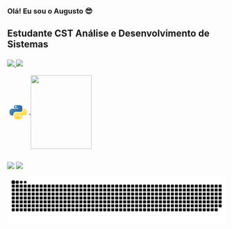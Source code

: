 ###  Olá! Eu sou o Augusto 😎

##  Estudante CST Análise e Desenvolvimento de Sistemas
###
<div>
 
 <div>
  <a href="https://github.com/augustopires17">
  <img height="180em" src="https://github-readme-stats.vercel.app/api?username=augustopires17&show_icons=true&theme=dracula&include_all_commits=true&count_private=true"/>
  <img height="180em" src="https://github-readme-stats.vercel.app/api/top-langs/?username=augustopires17&layout=compact&langs_count=7&theme=dracula"/>
 <div style="display: inline_block"><br>
  <img align="center" alt="Augusto-Python" height="40" width="50" src="https://raw.githubusercontent.com/devicons/devicon/master/icons/python/python-original.svg">
 
  
  <img align="center" width="140" height="170" src="https://c.tenor.com/OxE-OUvzdocAAAAC/smile-naruto.gif">
  
</div>
  
  ##
  
  <div> 
  <a href = "augustopires120@gmail.com"><img src="https://img.shields.io/badge/-Gmail-%23333?style=for-the-badge&logo=gmail&logoColor=red" target="_blank"></a>
  <a href="https://www.linkedin.com/in/augusto-pires-21bbb9212" target="_blank"><img src="https://img.shields.io/badge/-LinkedIn-%230077B5?style=for-the-badge&logo=linkedin&logoColor=white" target="_blank"></a> 
 
   ![Snake animation](https://github.com/ellen2121/ellen2121/blob/output/github-contribution-grid-snake.svg)
 
</div>
